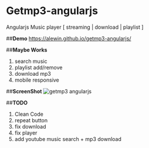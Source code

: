 # Getmp3-angularjs
Angularjs Music player [ streaming | download | playlist ]

##**Demo**
https://alewin.github.io/getmp3-angularjs/


##**Maybe Works**
1. search music
2. playlist add/remove
3. download mp3
4. mobile responsive

##**ScreenShot**
![getmp3 angularjs](https://i.imgur.com/uxKCC1l.png)


##**TODO**
1. Clean Code
2. repeat button
3. fix download
4. fix player
5. add youtube music search + mp3 download
